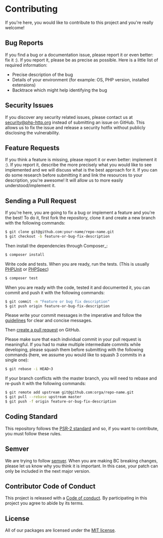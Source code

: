 Contributing
============

If you're here, you would like to contribute to this project and you're really welcome!

Bug Reports
-----------

If you find a bug or a documentation issue, please report it or even better: fix it :). If you report it,
please be as precise as possible. Here is a little list of required information:

 - Precise description of the bug
 - Details of your environment (for example: OS, PHP version, installed extensions)
 - Backtrace which might help identifying the bug


Security Issues
---------------

If you discover any security related issues,
please contact us at security@php-http.org instead of submitting an issue on GitHub.
This allows us to fix the issue and release a security hotfix without publicly disclosing the vulnerability.


Feature Requests
----------------

If you think a feature is missing, please report it or even better: implement it :). If you report it, describe the more
precisely what you would like to see implemented and we will discuss what is the best approach for it. If you can do
some research before submitting it and link the resources to your description, you're awesome! It will allow us to more
easily understood/implement it.


Sending a Pull Request
----------------------

If you're here, you are going to fix a bug or implement a feature and you're the best!
To do it, first fork the repository, clone it and create a new branch with the following commands:

```bash
$ git clone git@github.com:your-name/repo-name.git
$ git checkout -b feature-or-bug-fix-description
```

Then install the dependencies through Composer_:

```bash
$ composer install
```    

Write code and tests. When you are ready, run the tests.
(This is usually [PHPUnit] or [PHPSpec])

```bash
$ composer test
```

When you are ready with the code, tested it and documented it, you can commit and push it with the following commands:

```bash
$ git commit -m "Feature or bug fix description"
$ git push origin feature-or-bug-fix-description
```

Please write your commit messages in the imperative and follow the [guidelines] for clear and concise messages.

Then [create a pull request] on GitHub.

Please make sure that each individual commit in your pull request is meaningful.
If you had to make multiple intermediate commits while developing,
please squash them before submitting with the following commands
(here, we assume you would like to squash 3 commits in a single one):

```bash
$ git rebase -i HEAD~3
```

If your branch conflicts with the master branch, you will need to rebase and re-push it with the following commands:

```bash
$ git remote add upstream git@github.com:orga/repo-name.git
$ git pull --rebase upstream master
$ git push -f origin feature-or-bug-fix-description
```

Coding Standard
---------------

This repository follows the [PSR-2 standard] and so, if you want to contribute,
you must follow these rules.


Semver
------

We are trying to follow [semver]. When you are making BC breaking changes,
please let us know why you think it is important.
In this case, your patch can only be included in the next major version.


Contributor Code of Conduct
---------------------------

This project is released with a [Code of conduct](/development/code-of-conduct).
By participating in this project you agree to abide by its terms.

License
-------

All of our packages are licensed under the [MIT license](/development/licence).

[PHPUnit]: http://phpunit.de/
[PHPSpec]: http://phpspec.net/
[guidelines]: http://tbaggery.com/2008/04/19/a-note-about-git-commit-messages.html
[create a pull request]: https://help.github.com/articles/creating-a-pull-request/
[semver]: http://semver.org
[PSR-2 standard]: http://www.php-fig.org/psr/psr-2
